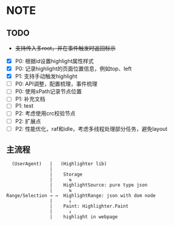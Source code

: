 # NOTE

## TODO

- ~~支持传入多root，并在事件触发时返回标示~~
- [x] P0: 根据id设置highlight属性样式
- [x] P0: 记录highlight的页面位置信息，例如top、left
- [x] P1: 支持手动触发highlight
- [ ] P0: API调整，配置梳理，事件梳理
- [ ] P0: 使用xPath记录节点位置
- [ ] P1: 补充文档
- [ ] P1: test
- [ ] P2: 考虑使用crc校验节点
- [ ] P2: 扩展点
- [ ] P2: 性能优化，raf和idle，考虑多线程处理部分任务，避免layout

## 主流程

```text
  (UserAgent)   |   (Highlighter lib)
                |
                |    Storage
                |      ⇅
                |    HighlightSource: pure type json
                |      ⇅
Range/Selection → →  HighlightRange: json with dom node
                |      ↓
                |    Paint: Highlighter.Paint
                |      ↓
                |    highlight in webpage

```
